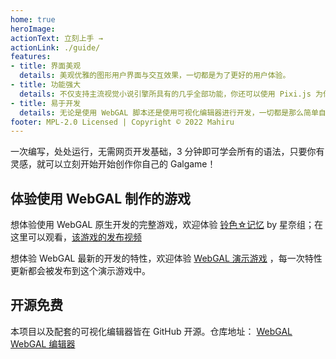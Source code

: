 ```yaml
---
home: true
heroImage: 
actionText: 立刻上手 →
actionLink: ./guide/
features:
- title: 界面美观
  details: 美观优雅的图形用户界面与交互效果，一切都是为了更好的用户体验。
- title: 功能强大
  details: 不仅支持主流视觉小说引擎所具有的几乎全部功能，你还可以使用 Pixi.js 为你的游戏添加自定义效果。
- title: 易于开发
  details: 无论是使用 WebGAL 脚本还是使用可视化编辑器进行开发，一切都是那么简单自然。
footer: MPL-2.0 Licensed | Copyright © 2022 Mahiru
---
```


一次编写，处处运行，无需网页开发基础，3 分钟即可学会所有的语法，只要你有灵感，就可以立刻开始开始创作你自己的 Galgame！

## 体验使用 WebGAL 制作的游戏

想体验使用 WebGAL 原生开发的完整游戏，欢迎体验 [铃色☆记忆](http://hoshinasuzu.cn/) by 星奈组；在这里可以观看，[该游戏的发布视频](https://www.bilibili.com/video/BV1HY4y1n7z7)

想体验 WebGAL 最新的开发的特性，欢迎体验 [WebGAL 演示游戏](https://demo.msfasr.com) ，每一次特性更新都会被发布到这个演示游戏中。

## 开源免费

本项目以及配套的可视化编辑器皆在 GitHub 开源。仓库地址： [WebGAL](https://github.com/MakinoharaShoko/WebGAL) [WebGAL 编辑器](https://github.com/MakinoharaShoko/WebGAL_Terre)
